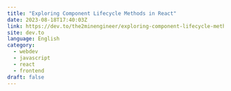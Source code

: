 ```yaml
---
title: "Exploring Component Lifecycle Methods in React"
date: 2023-08-18T17:40:03Z
link: https://dev.to/the2minengineer/exploring-component-lifecycle-methods-in-react-13p9?utm_medium=RSS&utm_source=news.12bit.vn
site: dev.to
language: English
category:
  - webdev
  - javascript
  - react
  - frontend
draft: false
---
```

